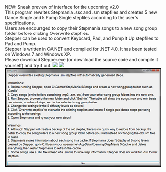 NEW: Sneak preview of interface for the upcoming v2.0  
This program rewrites Stepmania .ssc and .sm stepfiles and creates 5 new Dance Single and 5 Pump Single stepfiles according to the user's specifications.  
Users are encouraged to copy their Stepmania songs to a new song group folder before clicking Overwrite stepfiles.  
Stepper can be used to convert Keyboard, Pad, and Pump It Up stepfiles to Pad and Pump.  
Stepper is written in C#.NET and compiled for .NET 4.0. It has been tested on Windows 7 and Windows XP.  
Please download Stepper.exe (or download the source code and compile it yourself) and try it out.
<img src=https://cloud.githubusercontent.com/assets/7760769/14581433/0443ac8c-0420-11e6-84df-6f2ce21dc6f2.PNG>
<img src=https://cloud.githubusercontent.com/assets/7760769/14581435/0d0cd5dc-0420-11e6-82f1-0b72033cbaa6.PNG>
<img src=./Stepper_instructions.png>
